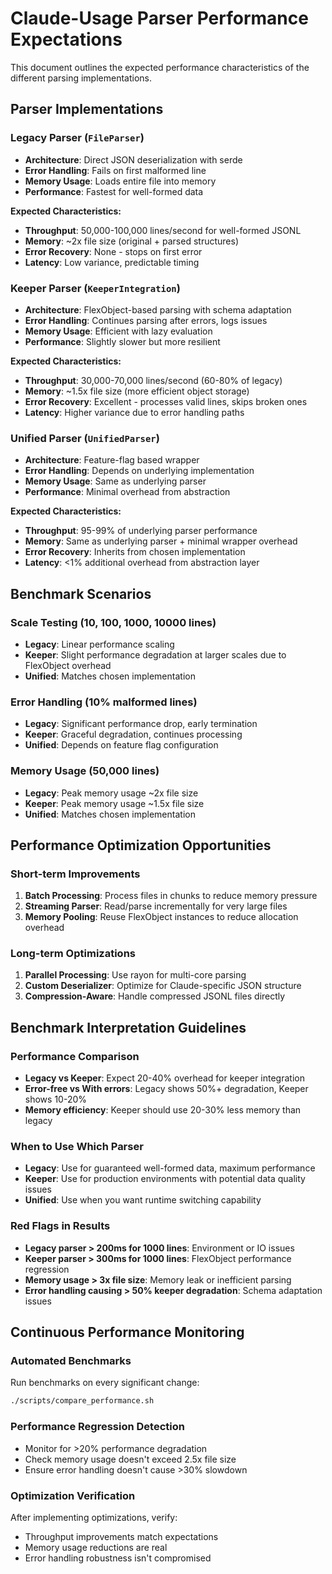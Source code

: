 # Claude-Usage Parser Performance Expectations

This document outlines the expected performance characteristics of the different parsing implementations.

## Parser Implementations

### Legacy Parser (`FileParser`)
- **Architecture**: Direct JSON deserialization with serde
- **Error Handling**: Fails on first malformed line
- **Memory Usage**: Loads entire file into memory
- **Performance**: Fastest for well-formed data

**Expected Characteristics:**
- **Throughput**: 50,000-100,000 lines/second for well-formed JSONL
- **Memory**: ~2x file size (original + parsed structures)
- **Error Recovery**: None - stops on first error
- **Latency**: Low variance, predictable timing

### Keeper Parser (`KeeperIntegration`) 
- **Architecture**: FlexObject-based parsing with schema adaptation
- **Error Handling**: Continues parsing after errors, logs issues
- **Memory Usage**: Efficient with lazy evaluation
- **Performance**: Slightly slower but more resilient

**Expected Characteristics:**
- **Throughput**: 30,000-70,000 lines/second (60-80% of legacy)
- **Memory**: ~1.5x file size (more efficient object storage)
- **Error Recovery**: Excellent - processes valid lines, skips broken ones
- **Latency**: Higher variance due to error handling paths

### Unified Parser (`UnifiedParser`)
- **Architecture**: Feature-flag based wrapper
- **Error Handling**: Depends on underlying implementation
- **Memory Usage**: Same as underlying parser
- **Performance**: Minimal overhead from abstraction

**Expected Characteristics:**
- **Throughput**: 95-99% of underlying parser performance
- **Memory**: Same as underlying parser + minimal wrapper overhead
- **Error Recovery**: Inherits from chosen implementation
- **Latency**: <1% additional overhead from abstraction layer

## Benchmark Scenarios

### Scale Testing (10, 100, 1000, 10000 lines)
- **Legacy**: Linear performance scaling
- **Keeper**: Slight performance degradation at larger scales due to FlexObject overhead
- **Unified**: Matches chosen implementation

### Error Handling (10% malformed lines)
- **Legacy**: Significant performance drop, early termination
- **Keeper**: Graceful degradation, continues processing
- **Unified**: Depends on feature flag configuration

### Memory Usage (50,000 lines)
- **Legacy**: Peak memory usage ~2x file size
- **Keeper**: Peak memory usage ~1.5x file size
- **Unified**: Matches chosen implementation

## Performance Optimization Opportunities

### Short-term Improvements
1. **Batch Processing**: Process files in chunks to reduce memory pressure
2. **Streaming Parser**: Read/parse incrementally for very large files
3. **Memory Pooling**: Reuse FlexObject instances to reduce allocation overhead

### Long-term Optimizations
1. **Parallel Processing**: Use rayon for multi-core parsing
2. **Custom Deserializer**: Optimize for Claude-specific JSON structure
3. **Compression-Aware**: Handle compressed JSONL files directly

## Benchmark Interpretation Guidelines

### Performance Comparison
- **Legacy vs Keeper**: Expect 20-40% overhead for keeper integration
- **Error-free vs With errors**: Legacy shows 50%+ degradation, Keeper shows 10-20%
- **Memory efficiency**: Keeper should use 20-30% less memory than legacy

### When to Use Which Parser
- **Legacy**: Use for guaranteed well-formed data, maximum performance
- **Keeper**: Use for production environments with potential data quality issues
- **Unified**: Use when you want runtime switching capability

### Red Flags in Results
- **Legacy parser > 200ms for 1000 lines**: Environment or IO issues
- **Keeper parser > 300ms for 1000 lines**: FlexObject performance regression  
- **Memory usage > 3x file size**: Memory leak or inefficient parsing
- **Error handling causing > 50% keeper degradation**: Schema adaptation issues

## Continuous Performance Monitoring

### Automated Benchmarks
Run benchmarks on every significant change:
```bash
./scripts/compare_performance.sh
```

### Performance Regression Detection
- Monitor for >20% performance degradation
- Check memory usage doesn't exceed 2.5x file size
- Ensure error handling doesn't cause >30% slowdown

### Optimization Verification
After implementing optimizations, verify:
- Throughput improvements match expectations
- Memory usage reductions are real
- Error handling robustness isn't compromised